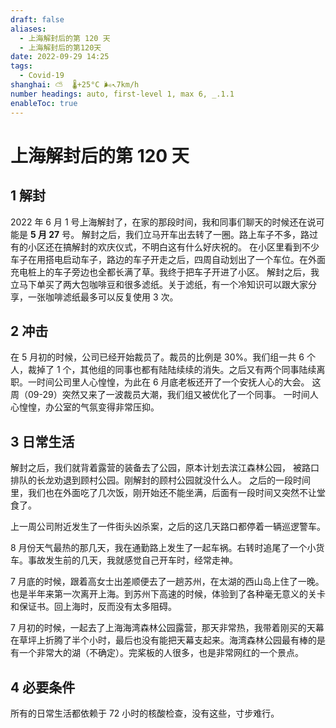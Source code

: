 ```yaml
---
draft: false
aliases:
  - 上海解封后的第 120 天
  - 上海解封后的第120天
date: 2022-09-29 14:25
tags:
  - Covid-19
shanghai: ⛅️  🌡️+25°C 🌬️↖7km/h
number headings: auto, first-level 1, max 6, _.1.1
enableToc: true
---
```


# 上海解封后的第 120 天

## 1 解封

2022 年 6 月 1 号上海解封了，在家的那段时间，我和同事们聊天的时候还在说可能是 **5 月 27** 号。
解封之后，我们立马开车出去转了一圈。路上车子不多，路过有的小区还在搞解封的欢庆仪式，不明白这有什么好庆祝的。
在小区里看到不少车子在用搭电启动车子，路边的车子开走之后，四周自动划出了一个车位。在外面充电桩上的车子旁边也全都长满了草。我终于把车子开进了小区。
解封之后，我立马下单买了两大包咖啡豆和很多滤纸。关于滤纸，有一个冷知识可以跟大家分享，一张咖啡滤纸最多可以反复使用 3 次。

## 2 冲击

在 5 月初的时候，公司已经开始裁员了。裁员的比例是 30%。我们组一共 6 个人，裁掉了 1 个，其他组的同事也都有陆陆续续的消失。之后又有两个同事陆续离职。一时间公司里人心惶惶，为此在 6 月底老板还开了一个安抚人心的大会。
这周（09-29）突然又来了一波裁员大潮，我们组又被优化了一个同事。
一时间人心惶惶，办公室的气氛变得非常压抑。

## 3 日常生活

解封之后，我们就背着露营的装备去了公园，原本计划去滨江森林公园，
被路口排队的长龙劝退到顾村公园。刚解封的顾村公园就没什么人。
之后的一段时间里，我们也在外面吃了几次饭，刚开始还不能坐满，后面有一段时间又突然不让堂食了。

上一周公司附近发生了一件街头凶杀案，之后的这几天路口都停着一辆巡逻警车。

8 月份天气最热的那几天，我在通勤路上发生了一起车祸。右转时追尾了一个小货车。事故发生前的几天，我就感觉自己开车时，经常走神。

7 月底的时候，跟着高女士出差顺便去了一趟苏州，在太湖的西山岛上住了一晚。也是半年来第一次离开上海。到苏州下高速的时候，体验到了各种毫无意义的关卡和保证书。回上海时，反而没有太多阻碍。

7 月初的时候，一起去了上海海湾森林公园露营，那天非常热，我带着刚买的天幕在草坪上折腾了半个小时，最后也没有能把天幕支起来。海湾森林公园最有棒的是有一个非常大的湖（不确定）。完桨板的人很多，也是非常网红的一个景点。

## 4 必要条件

所有的日常生活都依赖于 72 小时的核酸检查，没有这些，寸步难行。

